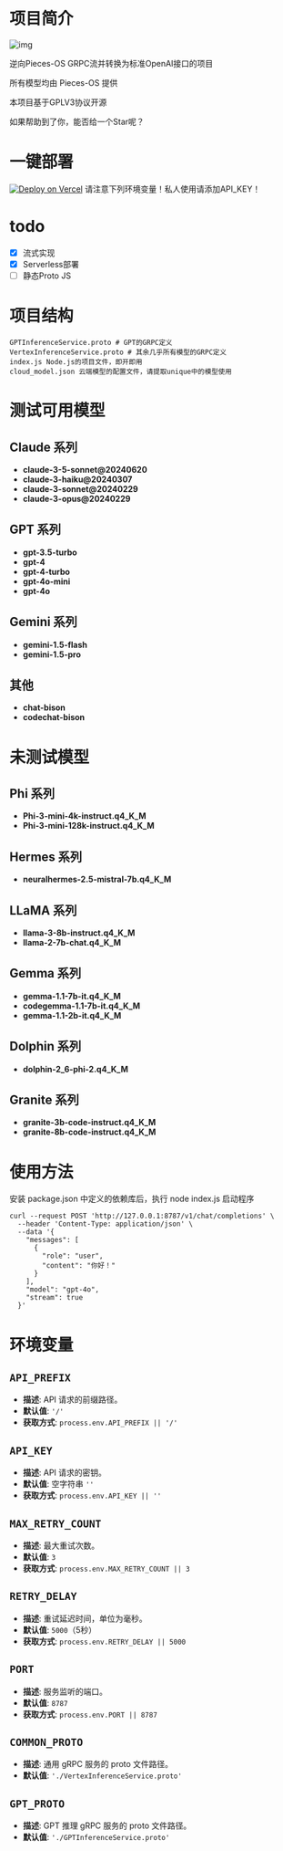 # 项目简介
![img](https://raw.githubusercontent.com/pieces-app/pieces-os-client-sdk-for-csharp/main/assets/pieces-logo.png)

逆向Pieces-OS GRPC流并转换为标准OpenAI接口的项目

所有模型均由 Pieces-OS 提供

本项目基于GPLV3协议开源

如果帮助到了你，能否给一个Star呢？ 
# 一键部署
[![Deploy on Vercel](https://vercel.com/button)](https://vercel.com/new/clone?repository-url=https://github.com/Nekohy/pieces-os&project-name=Pieces-OS&repository-name=Pieces-OS)
请注意下列环境变量！私人使用请添加API_KEY！
# todo
- [x] 流式实现
- [x] Serverless部署
- [ ] 静态Proto JS

# 项目结构
```
GPTInferenceService.proto # GPT的GRPC定义
VertexInferenceService.proto # 其余几乎所有模型的GRPC定义
index.js Node.js的项目文件，即开即用
cloud_model.json 云端模型的配置文件，请提取unique中的模型使用
```
# 测试可用模型

## Claude 系列
- **claude-3-5-sonnet@20240620**
- **claude-3-haiku@20240307**
- **claude-3-sonnet@20240229**
- **claude-3-opus@20240229**

## GPT 系列
- **gpt-3.5-turbo**
- **gpt-4**
- **gpt-4-turbo**
- **gpt-4o-mini**
- **gpt-4o**

## Gemini 系列
- **gemini-1.5-flash**
- **gemini-1.5-pro**

## 其他
- **chat-bison**
- **codechat-bison**

# 未测试模型

## Phi 系列
- **Phi-3-mini-4k-instruct.q4_K_M**
- **Phi-3-mini-128k-instruct.q4_K_M**

## Hermes 系列
- **neuralhermes-2.5-mistral-7b.q4_K_M**

## LLaMA 系列
- **llama-3-8b-instruct.q4_K_M**
- **llama-2-7b-chat.q4_K_M**

## Gemma 系列
- **gemma-1.1-7b-it.q4_K_M**
- **codegemma-1.1-7b-it.q4_K_M**
- **gemma-1.1-2b-it.q4_K_M**

## Dolphin 系列
- **dolphin-2_6-phi-2.q4_K_M**

## Granite 系列
- **granite-3b-code-instruct.q4_K_M**
- **granite-8b-code-instruct.q4_K_M**

# 使用方法
安装 package.json 中定义的依赖库后，执行 node index.js 启动程序
```curl
curl --request POST 'http://127.0.0.1:8787/v1/chat/completions' \
  --header 'Content-Type: application/json' \
  --data '{
    "messages": [
      {
        "role": "user",
        "content": "你好！"
      }
    ],
    "model": "gpt-4o",
    "stream": true
  }'
```

# 环境变量
## `API_PREFIX`
- **描述**: API 请求的前缀路径。
- **默认值**: `'/'`
- **获取方式**: `process.env.API_PREFIX || '/'`

## `API_KEY`
- **描述**: API 请求的密钥。
- **默认值**: 空字符串 `''`
- **获取方式**: `process.env.API_KEY || ''`

## `MAX_RETRY_COUNT`
- **描述**: 最大重试次数。
- **默认值**: `3`
- **获取方式**: `process.env.MAX_RETRY_COUNT || 3`

## `RETRY_DELAY`
- **描述**: 重试延迟时间，单位为毫秒。
- **默认值**: `5000`（5秒）
- **获取方式**: `process.env.RETRY_DELAY || 5000`

## `PORT`
- **描述**: 服务监听的端口。
- **默认值**: `8787`
- **获取方式**: `process.env.PORT || 8787`

## `COMMON_PROTO`
- **描述**: 通用 gRPC 服务的 proto 文件路径。
- **默认值**: `'./VertexInferenceService.proto'`

## `GPT_PROTO`
- **描述**: GPT 推理 gRPC 服务的 proto 文件路径。
- **默认值**: `'./GPTInferenceService.proto'`

